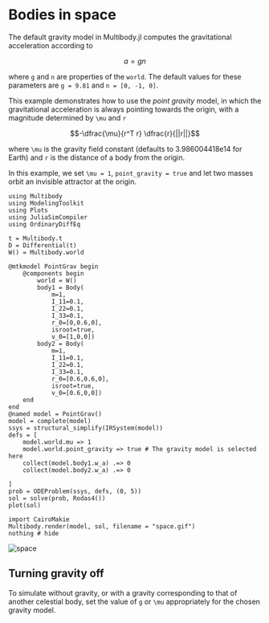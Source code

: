 # Bodies in space

The default gravity model in Multibody.jl computes the gravitational acceleration according to
```math
a = g n
```
where ``g`` and ``n`` are properties of the `world`. The default values for these parameters are `g = 9.81` and `n = [0, -1, 0]`.

This example demonstrates how to use the _point gravity_ model, in which the gravitational acceleration is always pointing towards the origin, with a magnitude determined by ``\mu`` and ``r``
```math
-\dfrac{\mu}{r^T r} \dfrac{r}{||r||}
```
where ``\mu`` is the gravity field constant (defaults to 3.986004418e14 for Earth) and ``r`` is the distance of a body from the origin.

In this example, we set ``\mu = 1``, `point_gravity = true` and let two masses orbit an invisible attractor at the origin.

```@example SPACE
using Multibody
using ModelingToolkit
using Plots
using JuliaSimCompiler
using OrdinaryDiffEq

t = Multibody.t
D = Differential(t)
W() = Multibody.world

@mtkmodel PointGrav begin
    @components begin
        world = W()
        body1 = Body(
            m=1,
            I_11=0.1,
            I_22=0.1,
            I_33=0.1,
            r_0=[0,0.6,0],
            isroot=true,
            v_0=[1,0,0])
        body2 = Body(
            m=1,
            I_11=0.1,
            I_22=0.1,
            I_33=0.1,
            r_0=[0.6,0.6,0],
            isroot=true,
            v_0=[0.6,0,0])
    end
end
@named model = PointGrav()
model = complete(model)
ssys = structural_simplify(IRSystem(model))
defs = [
    model.world.mu => 1
    model.world.point_gravity => true # The gravity model is selected here
    collect(model.body1.w_a) .=> 0
    collect(model.body2.w_a) .=> 0
    
]
prob = ODEProblem(ssys, defs, (0, 5))
sol = solve(prob, Rodas4())
plot(sol)
```


```@example SPACE
import CairoMakie
Multibody.render(model, sol, filename = "space.gif")
nothing # hide
```
![space](space.gif)


## Turning gravity off
To simulate without gravity, or with a gravity corresponding to that of another celestial body, set the value of ``g`` or ``\mu`` appropriately for the chosen gravity model.